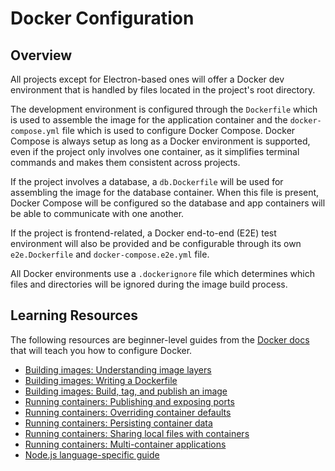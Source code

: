 # Docker Configuration

## Overview

All projects except for Electron-based ones will offer a Docker dev environment that is handled by files located in the project's root directory.

The development environment is configured through the `Dockerfile` which is used to assemble the image for the application container and the `docker-compose.yml` file which is used to configure Docker Compose. Docker Compose is always setup as long as a Docker environment is supported, even if the project only involves one container, as it simplifies terminal commands and makes them consistent across projects.

If the project involves a database, a `db.Dockerfile` will be used for assembling the image for the database container. When this file is present, Docker Compose will be configured so the database and app containers will be able to communicate with one another.

If the project is frontend-related, a Docker end-to-end (E2E) test environment will also be provided and be configurable through its own `e2e.Dockerfile` and `docker-compose.e2e.yml` file.

All Docker environments use a `.dockerignore` file which determines which files and directories will be ignored during the image build process.

## Learning Resources

The following resources are beginner-level guides from the [Docker docs](https://docs.docker.com) that will teach you how to configure Docker.

-   [Building images: Understanding image layers](https://docs.docker.com/get-started/docker-concepts/building-images/understanding-image-layers)
-   [Building images: Writing a Dockerfile](https://docs.docker.com/get-started/docker-concepts/building-images/writing-a-dockerfile)
-   [Building images: Build, tag, and publish an image](https://docs.docker.com/get-started/docker-concepts/building-images/build-tag-and-publish-an-image)
-   [Running containers: Publishing and exposing ports](https://docs.docker.com/get-started/docker-concepts/running-containers/publishing-ports)
-   [Running containers: Overriding container defaults](https://docs.docker.com/get-started/docker-concepts/running-containers/overriding-container-defaults)
-   [Running containers: Persisting container data](https://docs.docker.com/get-started/docker-concepts/running-containers/persisting-container-data)
-   [Running containers: Sharing local files with containers](https://docs.docker.com/get-started/docker-concepts/running-containers/sharing-local-files)
-   [Running containers: Multi-container applications](https://docs.docker.com/get-started/docker-concepts/running-containers/multi-container-applications)
-   [Node.js language-specific guide](https://docs.docker.com/guides/nodejs)
